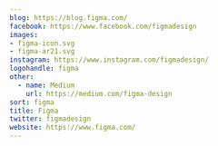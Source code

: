 ```yaml
---
blog: https://blog.figma.com/
facebook: https://www.facebook.com/figmadesign
images:
- figma-icon.svg
- figma-ar21.svg
instagram: https://www.instagram.com/figmadesign/
logohandle: figma
other:
  - name: Medium
    url: https://medium.com/figma-design
sort: figma
title: Figma
twitter: figmadesign
website: https://www.figma.com/
---
```

